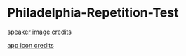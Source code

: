 # Philadelphia-Repetition-Test

[speaker image credits](http://www.flaticon.com/authors/prosymbols)

[app icon credits](http://www.flaticon.com/authors/madebyoliver)
